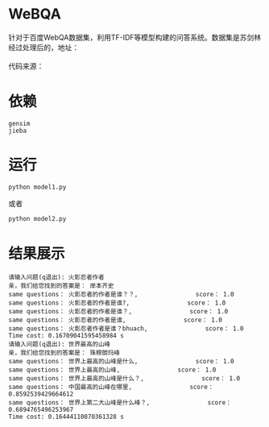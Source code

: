 # WeBQA
针对于百度WebQA数据集，利用TF-IDF等模型构建的问答系统。数据集是苏剑林经过处理后的，地址：<br>
[](https://spaces.ac.cn/archives/4338)<br>
代码来源：[](https://github.com/WenRichard/QAmodel-for-Retrievalchatbot/tree/master/QAdemo_base1)<br>

# 依赖
```
gensim
jieba
```

# 运行
```python
python model1.py 
```
或者
```python
python model2.py
```

# 结果展示
```shell
请输入问题(q退出): 火影忍者作者
亲，我们给您找到的答案是： 岸本齐史
same questions： 火影忍者的作者是谁？？,                score： 1.0
same questions： 火影忍者的作者是谁?,                score： 1.0
same questions： 火影忍者的作者是谁？,                score： 1.0
same questions： 火影忍者的作者是谁,                score： 1.0
same questions： 火影忍者作者是谁？bhuach,                score： 1.0
Time cost: 0.16709041595458984 s
请输入问题(q退出): 世界最高的山峰
亲，我们给您找到的答案是： 珠穆朗玛峰
same questions： 世界上最高的山峰是什么,                score： 1.0
same questions： 世界上最高的山峰,                score： 1.0
same questions： 世界上最高的山峰是什么？,                score： 1.0
same questions： 中国最高的山峰在哪里,                score： 0.8592539429664612
same questions： 世界上第二大山峰是什么峰？,                score： 0.6894765496253967
Time cost: 0.16444110870361328 s
```

